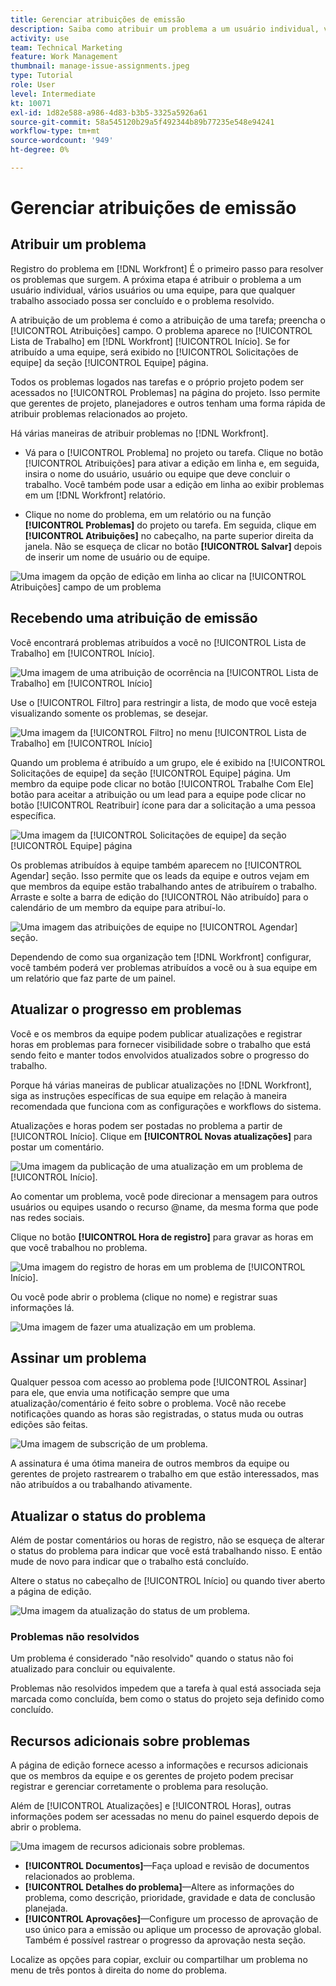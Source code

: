 ```yaml
---
title: Gerenciar atribuições de emissão
description: Saiba como atribuir um problema a um usuário individual, vários usuários ou uma equipe para que o problema seja resolvido.
activity: use
team: Technical Marketing
feature: Work Management
thumbnail: manage-issue-assignments.jpeg
type: Tutorial
role: User
level: Intermediate
kt: 10071
exl-id: 1d82e588-a986-4d83-b3b5-3325a5926a61
source-git-commit: 58a545120b29a5f492344b89b77235e548e94241
workflow-type: tm+mt
source-wordcount: '949'
ht-degree: 0%

---
```


# Gerenciar atribuições de emissão

## Atribuir um problema

Registro do problema em [!DNL Workfront] É o primeiro passo para resolver os problemas que surgem. A próxima etapa é atribuir o problema a um usuário individual, vários usuários ou uma equipe, para que qualquer trabalho associado possa ser concluído e o problema resolvido.

A atribuição de um problema é como a atribuição de uma tarefa; preencha o [!UICONTROL Atribuições] campo. O problema aparece no [!UICONTROL Lista de Trabalho] em [!DNL Workfront] [!UICONTROL Início]. Se for atribuído a uma equipe, será exibido no [!UICONTROL Solicitações de equipe] da seção [!UICONTROL Equipe] página.

Todos os problemas logados nas tarefas e o próprio projeto podem ser acessados no [!UICONTROL Problemas] na página do projeto. Isso permite que gerentes de projeto, planejadores e outros tenham uma forma rápida de atribuir problemas relacionados ao projeto.

Há várias maneiras de atribuir problemas no [!DNL Workfront].

* Vá para o [!UICONTROL Problema] no projeto ou tarefa. Clique no botão [!UICONTROL Atribuições] para ativar a edição em linha e, em seguida, insira o nome do usuário, usuário ou equipe que deve concluir o trabalho.
Você também pode usar a edição em linha ao exibir problemas em um [!DNL Workfront] relatório.

* Clique no nome do problema, em um relatório ou na função **[!UICONTROL Problemas]** do projeto ou tarefa. Em seguida, clique em **[!UICONTROL Atribuições]** no cabeçalho, na parte superior direita da janela. Não se esqueça de clicar no botão **[!UICONTROL Salvar]** depois de inserir um nome de usuário ou de equipe.

![Uma imagem da opção de edição em linha ao clicar na [!UICONTROL Atribuições] campo de um problema](assets/04-issue-assign-issue-list-assignments-field.png)

<!--
Learn more graphic and documentation article links
Assign issues
Edit user assignments for multiple issues
-->

## Recebendo uma atribuição de emissão

Você encontrará problemas atribuídos a você no [!UICONTROL Lista de Trabalho] em [!UICONTROL Início].

![Uma imagem de uma atribuição de ocorrência na [!UICONTROL Lista de Trabalho] em [!UICONTROL Início]](assets/05-workfront-home-work-list.png)

Use o [!UICONTROL Filtro] para restringir a lista, de modo que você esteja visualizando somente os problemas, se desejar.

![Uma imagem da [!UICONTROL Filtro] no menu [!UICONTROL Lista de Trabalho] em [!UICONTROL Início]](assets/06-workfront-home-issue-filter.png)

Quando um problema é atribuído a um grupo, ele é exibido na [!UICONTROL Solicitações de equipe] da seção [!UICONTROL Equipe] página. Um membro da equipe pode clicar no botão [!UICONTROL Trabalhe Com Ele] botão para aceitar a atribuição ou um lead para a equipe pode clicar no botão [!UICONTROL Reatribuir] ícone para dar a solicitação a uma pessoa específica.

![Uma imagem da [!UICONTROL Solicitações de equipe] da seção [!UICONTROL Equipe] página](assets/07-team-page-work-on-it.png)

Os problemas atribuídos à equipe também aparecem no [!UICONTROL Agendar] seção. Isso permite que os leads da equipe e outros vejam em que membros da equipe estão trabalhando antes de atribuírem o trabalho. Arraste e solte a barra de edição do [!UICONTROL Não atribuído] para o calendário de um membro da equipe para atribuí-lo.

![Uma imagem das atribuições de equipe no [!UICONTROL Agendar] seção.](assets/08-issue-assignment-team-schedule.png)

Dependendo de como sua organização tem [!DNL Workfront] configurar, você também poderá ver problemas atribuídos a você ou à sua equipe em um relatório que faz parte de um painel.

<!-- Learn more graphic and documentation article links

* Display items in the [!UICONTROL Work List] in the [!UICONTROL Home] area
* Manage work and team requests in the [!UICONTROL Home] area

-->

## Atualizar o progresso em problemas

Você e os membros da equipe podem publicar atualizações e registrar horas em problemas para fornecer visibilidade sobre o trabalho que está sendo feito e manter todos envolvidos atualizados sobre o progresso do trabalho.

Porque há várias maneiras de publicar atualizações no [!DNL Workfront], siga as instruções específicas de sua equipe em relação à maneira recomendada que funciona com as configurações e workflows do sistema.

Atualizações e horas podem ser postadas no problema a partir de [!UICONTROL Início]. Clique em **[!UICONTROL Novas atualizações]** para postar um comentário.

![Uma imagem da publicação de uma atualização em um problema de [!UICONTROL Início].](assets/09-workfront-home-update.png)

Ao comentar um problema, você pode direcionar a mensagem para outros usuários ou equipes usando o recurso @name, da mesma forma que pode nas redes sociais.

Clique no botão **[!UICONTROL Hora de registro]** para gravar as horas em que você trabalhou no problema.

![Uma imagem do registro de horas em um problema de [!UICONTROL Início].](assets/10-workfront-home-log-hours.png)

Ou você pode abrir o problema (clique no nome) e registrar suas informações lá.

![Uma imagem de fazer uma atualização em um problema.](assets/11-update-on-landing-page.png)

## Assinar um problema

Qualquer pessoa com acesso ao problema pode [!UICONTROL Assinar] para ele, que envia uma notificação sempre que uma atualização/comentário é feito sobre o problema. Você não recebe notificações quando as horas são registradas, o status muda ou outras edições são feitas.

![Uma imagem de subscrição de um problema.](assets/12-subscribe-to-an-issue.png)

A assinatura é uma ótima maneira de outros membros da equipe ou gerentes de projeto rastrearem o trabalho em que estão interessados, mas não atribuídos a ou trabalhando ativamente.

<!-- Learn more graphic and link to documentation article

* Update or edit a work item in the Home area

-->

## Atualizar o status do problema

Além de postar comentários ou horas de registro, não se esqueça de alterar o status do problema para indicar que você está trabalhando nisso. E então mude de novo para indicar que o trabalho está concluído.

Altere o status no cabeçalho de [!UICONTROL Início] ou quando tiver aberto a página de edição.

![Uma imagem da atualização do status de um problema.](assets/13-update-issue-status.png)

### Problemas não resolvidos

Um problema é considerado &quot;não resolvido&quot; quando o status não foi atualizado para concluir ou equivalente.

Problemas não resolvidos impedem que a tarefa à qual está associada seja marcada como concluída, bem como o status do projeto seja definido como concluído.

<!-- Learn more graphic and documentation article link

* Mark a work item as done in the Home area

-->

## Recursos adicionais sobre problemas

A página de edição fornece acesso a informações e recursos adicionais que os membros da equipe e os gerentes de projeto podem precisar registrar e gerenciar corretamente o problema para resolução.

Além de [!UICONTROL Atualizações] e [!UICONTROL Horas], outras informações podem ser acessadas no menu do painel esquerdo depois de abrir o problema.

![Uma imagem de recursos adicionais sobre problemas.](assets/14-issue-page-left-panel-menu.png)

* **[!UICONTROL Documentos]**—Faça upload e revisão de documentos relacionados ao problema.
* **[!UICONTROL Detalhes do problema]**—Altere as informações do problema, como descrição, prioridade, gravidade e data de conclusão planejada.
* **[!UICONTROL Aprovações]**—Configure um processo de aprovação de uso único para a emissão ou aplique um processo de aprovação global. Também é possível rastrear o progresso da aprovação nesta seção.

Localize as opções para copiar, excluir ou compartilhar um problema no menu de três pontos à direita do nome do problema.

<!-- Learn more graphic and documentation article links

* Edit issues
* Copy issues
* Share an issue
* Move issues
* Grant access to an issue

-->
